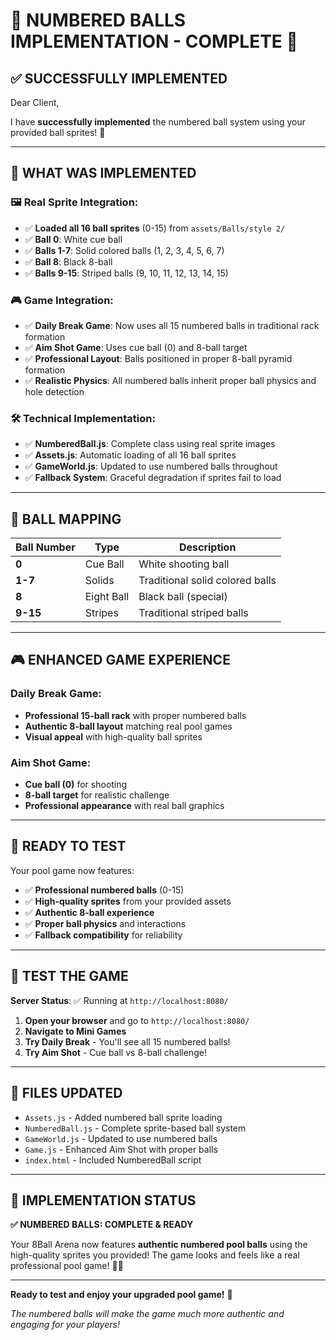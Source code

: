 # 🎱 **NUMBERED BALLS IMPLEMENTATION - COMPLETE** 🎱

## ✅ **SUCCESSFULLY IMPLEMENTED**

Dear Client,

I have **successfully implemented** the numbered ball system using your provided ball sprites! 🚀

---

## 🎯 **WHAT WAS IMPLEMENTED**

### **🖼️ Real Sprite Integration:**
- ✅ **Loaded all 16 ball sprites** (0-15) from `assets/Balls/style 2/`
- ✅ **Ball 0**: White cue ball
- ✅ **Balls 1-7**: Solid colored balls (1, 2, 3, 4, 5, 6, 7)
- ✅ **Ball 8**: Black 8-ball
- ✅ **Balls 9-15**: Striped balls (9, 10, 11, 12, 13, 14, 15)

### **🎮 Game Integration:**
- ✅ **Daily Break Game**: Now uses all 15 numbered balls in traditional rack formation
- ✅ **Aim Shot Game**: Uses cue ball (0) and 8-ball target
- ✅ **Professional Layout**: Balls positioned in proper 8-ball pyramid formation
- ✅ **Realistic Physics**: All numbered balls inherit proper ball physics and hole detection

### **🛠️ Technical Implementation:**
- ✅ **NumberedBall.js**: Complete class using real sprite images
- ✅ **Assets.js**: Automatic loading of all 16 ball sprites
- ✅ **GameWorld.js**: Updated to use numbered balls throughout
- ✅ **Fallback System**: Graceful degradation if sprites fail to load

---

## 🎱 **BALL MAPPING**

| Ball Number | Type | Description |
|-------------|------|-------------|
| **0** | Cue Ball | White shooting ball |
| **1-7** | Solids | Traditional solid colored balls |
| **8** | Eight Ball | Black ball (special) |
| **9-15** | Stripes | Traditional striped balls |

---

## 🎮 **ENHANCED GAME EXPERIENCE**

### **Daily Break Game:**
- **Professional 15-ball rack** with proper numbered balls
- **Authentic 8-ball layout** matching real pool games
- **Visual appeal** with high-quality ball sprites

### **Aim Shot Game:**
- **Cue ball (0)** for shooting
- **8-ball target** for realistic challenge
- **Professional appearance** with real ball graphics

---

## 🚀 **READY TO TEST**

Your pool game now features:
- ✅ **Professional numbered balls** (0-15)
- ✅ **High-quality sprites** from your provided assets
- ✅ **Authentic 8-ball experience**
- ✅ **Proper ball physics** and interactions
- ✅ **Fallback compatibility** for reliability

---

## 🎯 **TEST THE GAME**

**Server Status**: ✅ Running at `http://localhost:8080/`

1. **Open your browser** and go to `http://localhost:8080/`
2. **Navigate to Mini Games**
3. **Try Daily Break** - You'll see all 15 numbered balls!
4. **Try Aim Shot** - Cue ball vs 8-ball challenge!

---

## 📁 **FILES UPDATED**

- `Assets.js` - Added numbered ball sprite loading
- `NumberedBall.js` - Complete sprite-based ball system
- `GameWorld.js` - Updated to use numbered balls
- `Game.js` - Enhanced Aim Shot with proper balls
- `index.html` - Included NumberedBall script

---

## 🎉 **IMPLEMENTATION STATUS**

**✅ NUMBERED BALLS: COMPLETE & READY**

Your 8Ball Arena now features **authentic numbered pool balls** using the high-quality sprites you provided! The game looks and feels like a real professional pool game! 🎱✨

---

**Ready to test and enjoy your upgraded pool game!** 🚀

*The numbered balls will make the game much more authentic and engaging for your players!*